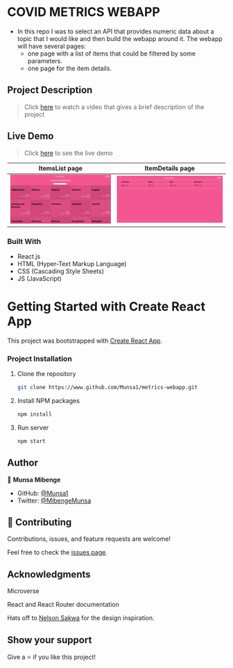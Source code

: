 # COVID METRICS WEBAPP
- In this repo I was to select an API that provides numeric data about a topic that I would like and then build the webapp around it. The webapp will have several pages:
  - one page with a list of items that could be filtered by some parameters.
  - one page for the item details.

## Project Description
> Click [here](https://www.loom.com/share/6ce1cef478734b91a5feabdfaf41da22) to watch a video that gives a brief description of the project

## Live Demo
> Click [here](tender-wescoff-adf161.netlify.app/) to see the live demo


ItemsList page                              |  ItemDetails page
:------------------------------------------:|:------------------------------------------:
![](./src/assets/img/covid-itemslist.png)   |  ![](./src/assets/img/covid-itemdetails.png) 

### Built With

- React.js
- HTML (Hyper-Text Markup Language)
- CSS (Cascading Style Sheets)
- JS (JavaScript)

# Getting Started with Create React App

This project was bootstrapped with [Create React App](https://github.com/facebook/create-react-app).

### Project Installation

1. Clone the repository
   ```sh
   git clone https://www.github.com/Munsa1/metrics-webapp.git
   ```
2. Install NPM packages
   ```sh
   npm install
   ```
3. Run server
   ```sh
   npm start
   ```
## Author

👤 **Munsa Mibenge**

- GitHub: [@Munsa1](https://github.com/Munsa1)
- Twitter: [@MibengeMunsa](https://twitter.com/MibengeMunsa)

## 🤝 Contributing

Contributions, issues, and feature requests are welcome!

Feel free to check the [issues page](https://github.com/Munsa1/metrics-webapp/issues).

## Acknowledgments
Microverse

React and React Router documentation

Hats off to [Nelson Sakwa](https://www.behance.net/sakwadesignstudio) for the design inspiration.


## Show your support

Give a ⭐️ if you like this project!
